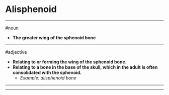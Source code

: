 # Alisphenoid
---
#noun
- **The greater wing of the sphenoid bone**
---
#adjective
- **Relating to or forming the wing of the sphenoid bone.**
- **Relating to a bone in the base of the skull, which in the adult is often consolidated with the sphenoid.**
	- _Example: alisphenoid bone_
---
---
